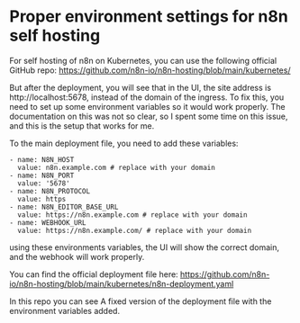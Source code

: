 # Proper environment settings for n8n self hosting

For self hosting of n8n on Kubernetes, you can use the following official GitHub repo:
https://github.com/n8n-io/n8n-hosting/blob/main/kubernetes/

But after the deployment, you will see that in the UI, the site address is http://localhost:5678, instead of the domain of the ingress.
To fix this, you need to set up some environment variables so it would work properly. The documentation on this was not so clear, so I spent some time on this issue, and this is the setup that works for me.

To the main deployment file, you need to add these variables:

```
- name: N8N_HOST
  value: n8n.example.com # replace with your domain
- name: N8N_PORT
  value: '5678'
- name: N8N_PROTOCOL
  value: https
- name: N8N_EDITOR_BASE_URL
  value: https://n8n.example.com # replace with your domain
- name: WEBHOOK_URL
  value: https://n8n.example.com/ # replace with your domain
```
using these environments variables, the UI will show the correct domain, and the webhook will work properly.

You can find the official deployment file here: https://github.com/n8n-io/n8n-hosting/blob/main/kubernetes/n8n-deployment.yaml

In this repo you can see A fixed version of the deployment file with the environment variables added.